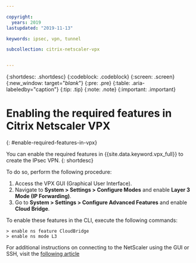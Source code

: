 ```yaml
---

copyright:
  years: 2019
lastupdated: "2019-11-13"

keywords: ipsec, vpn, tunnel

subcollection: citrix-netscaler-vpx


---
```


{:shortdesc: .shortdesc}
{:codeblock: .codeblock}
{:screen: .screen}
{:new_window: target="_blank_"}
{:pre: .pre}
{:table: .aria-labeledby="caption"}
{:tip: .tip}
{:note: .note}
{:important: .important}

# Enabling the required features in Citrix Netscaler VPX
{: #enable-required-features-in-vpx}

You can enable the required features in {{site.data.keyword.vpx_full}} to create the IPsec VPN.
{: shortdesc}

To do so, perform the following procedure:

1.	Access the VPX GUI (Graphical User Interface).
2.	Navigate to **System > Settings > Configure Modes** and enable **Layer 3 Mode (IP Forwarding)**.
3.	Go to **System > Settings > Configure Advanced Features** and enable **Cloud Bridge**.

To enable these features in the CLI, execute the following commands:

```
> enable ns feature CloudBridge
> enable ns mode L3

```

For additional instructions on connecting to the NetScaler using the GUI or SSH, visit the [following article](/docs/citrix-netscaler-vpx?topic=citrix-netscaler-vpx-managing-your-citrix-netscaler-vpx#connecting-to-the-netscaler)
